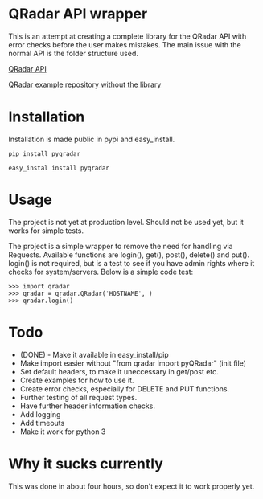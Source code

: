 # QRadar API wrapper

This is an attempt at creating a complete library for the QRadar API with error checks before the user makes mistakes. The main issue with the normal API is the folder structure used. 

[QRadar API](https://www.ibm.com/support/knowledgecenter/en/SSKMKU/com.ibm.qradar.doc/c_rest_api_whats_new_726.html)

[QRadar example repository without the library](https://github.com/ibm-security-intelligence/api-samples) 

# Installation 

Installation is made public in pypi and easy\_install.

`pip install pyqradar`

`easy_instal install pyqradar`

# Usage
The project is not yet at production level. Should not be used yet, but it works for simple tests.

The project is a simple wrapper to remove the need for handling via Requests. Available functions are login(), get(), post(), delete() and put(). login() is not required, but is a test to see if you have admin rights where it checks for system/servers. Below is a simple code test:

	>>> import qradar 
	>>> qradar = qradar.QRadar('HOSTNAME', )
	>>> qradar.login()

# Todo
* (DONE) - Make it available in easy\_install/pip
* Make import easier without "from qradar import pyQRadar" (init file)
* Set default headers, to make it uneccessary in get/post etc.
* Create examples for how to use it.
* Create error checks, especially for DELETE and PUT functions. 
* Further testing of all request types.
* Have further header information checks.
* Add logging
* Add timeouts
* Make it work for python 3

# Why it sucks currently
This was done in about four hours, so don't expect it to work properly yet.
